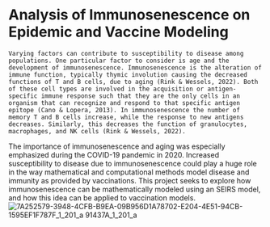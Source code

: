 # Analysis of Immunosenescence on Epidemic and Vaccine Modeling 
	Varying factors can contribute to susceptibility to disease among populations. One particular factor to consider is age and the development of immunosenescence. Immunosenescence is the alteration of immune function, typically thymic involution causing the decreased functions of T and B cells, due to aging (Rink & Wessels, 2022). Both of these cell types are involved in the acquisition or antigen-specific immune response such that they are the only cells in an organism that can recognize and respond to that specific antigen epitope (Cano & Lopera, 2013). In immunosenescence the number of memory T and B cells increase, while the response to new antigens decreases. Similarly, this decreases the function of granulocytes, macrophages, and NK cells (Rink & Wessels, 2022). 
  The importance of immunosenescence and aging was especially emphasized during the COVID-19 pandemic in 2020. Increased susceptibility to disease due to immunosenescence could play a huge role in the way mathematical and computational methods model disease and immunity as provided by vaccinations. This project seeks to explore how immunosenescence can be mathematically modeled using an SEIRS model, and how this idea can be applied to vaccination models. 
  ![7A252579-3948-4CFB-B9EA-09B956![D1A78702-E204-4E51-94CB-1595EF1F787F_1_201_a](https://github.com/saba2735/Infectious_Disease_Project/assets/123501165/4be54916-18b5-40c6-865e-ac25cf56fb13)
91437A_1_201_a](https://github.com/saba2735/Infectious_Disease_Project/assets/123501165/8e0b6573-917c-40ba-a5ed-068afa707663)
